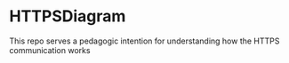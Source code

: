 # HTTPSDiagram
This repo serves a pedagogic intention for understanding how the HTTPS communication works

